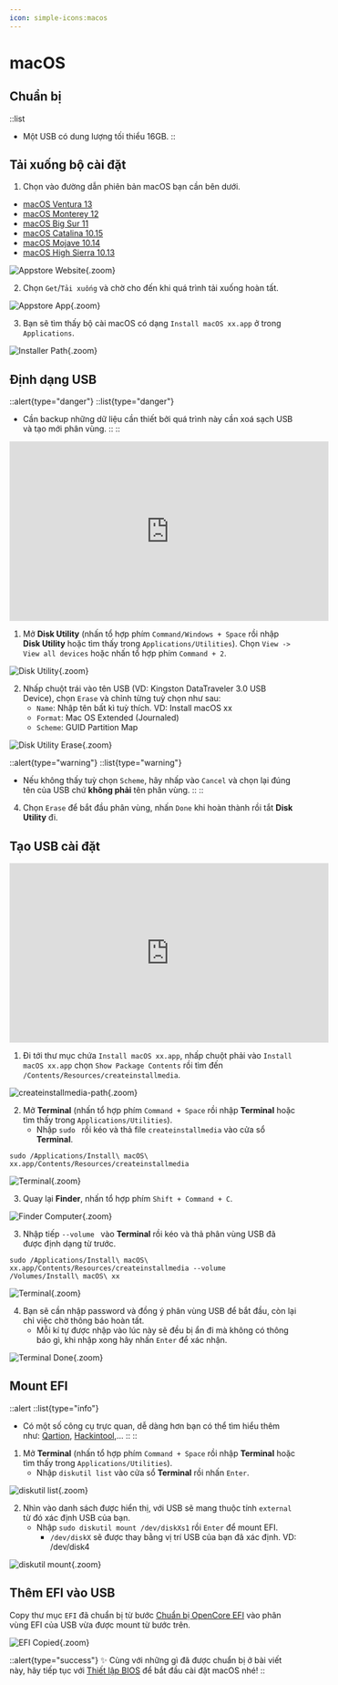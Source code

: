 ```yaml
---
icon: simple-icons:macos
---
```


# macOS

## Chuẩn bị

::list
- Một USB có dung lượng tối thiểu 16GB.
::

## Tải xuống bộ cài đặt

1. Chọn vào đường dẫn phiên bản macOS bạn cần bên dưới.

- [macOS Ventura 13](https://apps.apple.com/us/app/macos-ventura/id1638787999?mt=12)
- [macOS Monterey 12](https://apps.apple.com/ca/app/macos-monterey/id1576738294?mt=12)
- [macOS Big Sur 11](https://apps.apple.com/vn/app/macos-big-sur/id1526878132?l=vi&mt=12)
- [macOS Catalina 10.15](https://apps.apple.com/us/app/macos-catalina/id1466841314?mt=12)
- [macOS Mojave 10.14](https://apps.apple.com/us/app/macos-mojave/id1398502828?mt=12)
- [macOS High Sierra 10.13](https://apps.apple.com/us/app/macos-high-sierra/id1246284741?mt=12)

![Appstore Website](https://i.imgur.com/JweFVn1.png){.zoom}

2. Chọn `Get`/`Tải xuống` và chờ cho đến khi quá trình tải xuống hoàn tất.

![Appstore App](https://i.imgur.com/jMo4YnH.png){.zoom}

3. Bạn sẽ tìm thấy bộ cài macOS có dạng `Install macOS xx.app` ở trong `Applications`.

![Installer Path](https://i.imgur.com/X6DoyD6.png){.zoom}

## Định dạng USB

::alert{type="danger"}
::list{type="danger"}
- Cần backup những dữ liệu cần thiết bởi quá trình này cần xoá sạch USB và tạo mới phân vùng.
::
::

<iframe width="560" height="315" src="https://www.youtube.com/embed/G-tT4CFE6g0" title="YouTube video player" frameborder="0" allow="accelerometer; autoplay; clipboard-write; encrypted-media; gyroscope; picture-in-picture; web-share" allowfullscreen></iframe>

1. Mở **Disk Utility** (nhấn tổ hợp phím `Command/Windows + Space` rồi nhập **Disk Utility** hoặc tìm thấy trong `Applications/Utilities`). Chọn `View -> View all devices` hoặc nhấn tổ hợp phím `Command + 2`.

![Disk Utility](https://i.imgur.com/ch3b8MT.png){.zoom}

2. Nhấp chuột trái vào tên USB (VD: Kingston DataTraveler 3.0 USB Device), chọn `Erase` và chỉnh từng tuỳ chọn như sau:
    - `Name`: Nhập tên bất kì tuỳ thích. VD: Install macOS xx
    - `Format`: Mac OS Extended (Journaled)
    - `Scheme`: GUID Partition Map

![Disk Utility Erase](https://i.imgur.com/MMZrTdP.png){.zoom}

::alert{type="warning"}
::list{type="warning"}
- Nếu không thấy tuỳ chọn `Scheme`, hãy nhấp vào `Cancel` và chọn lại đúng tên của USB chứ **không phải** tên phân vùng.
::
::

4. Chọn `Erase` để bắt đầu phân vùng, nhấn `Done` khi hoàn thành rồi tắt **Disk Utility** đi.

## Tạo USB cài đặt

<iframe width="560" height="315" src="https://www.youtube.com/embed/4SKxsEv4r_U" title="YouTube video player" frameborder="0" allow="accelerometer; autoplay; clipboard-write; encrypted-media; gyroscope; picture-in-picture; web-share" allowfullscreen></iframe>

1. Đi tới thư mục chứa `Install macOS xx.app`, nhấp chuột phải vào `Install macOS xx.app` chọn `Show Package Contents` rồi tìm đến `/Contents/Resources/createinstallmedia`.

![createinstallmedia-path](https://i.imgur.com/f4xT1Gg.png){.zoom}

2. Mở **Terminal** (nhấn tổ hợp phím `Command + Space` rồi nhập **Terminal** hoặc tìm thấy trong `Applications/Utilities`).
    - Nhập `sudo ` rồi kéo và thả file `createinstallmedia` vào cửa sổ **Terminal**.

```shell
sudo /Applications/Install\ macOS\ xx.app/Contents/Resources/createinstallmedia
```

![Terminal](https://i.imgur.com/muizwM3.png){.zoom}

3. Quay lại **Finder**, nhấn tổ hợp phím `Shift + Command + C`.

![Finder Computer](https://i.imgur.com/2bVl45k.png){.zoom}

3. Nhập tiếp `--volume ` vào **Terminal** rồi kéo và thả phân vùng USB đã được định dạng từ trước.

```shell
sudo /Applications/Install\ macOS\ xx.app/Contents/Resources/createinstallmedia --volume /Volumes/Install\ macOS\ xx
```

![Terminal](https://i.imgur.com/uJg7npK.png){.zoom}

4. Bạn sẽ cần nhập password và đồng ý phân vùng USB để bắt đầu, còn lại chỉ việc chờ thông báo hoàn tất.
    - Mỗi kí tự được nhập vào lúc này sẽ đều bị ẩn đi mà không có thông báo gì, khi nhập xong hãy nhấn `Enter` để xác nhận.

![Terminal Done](https://i.imgur.com/Yn0xhJs.png){.zoom}

## Mount EFI

::alert
::list{type="info"}
- Có một số công cụ trực quan, dễ dàng hơn bạn có thể tìm hiểu thêm như: [Qartion](https://github.com/oq-x/qartion), [Hackintool](https://github.com/benbaker76/Hackintool),...
::
::

1. Mở **Terminal** (nhấn tổ hợp phím `Command + Space` rồi nhập **Terminal** hoặc tìm thấy trong `Applications/Utilities`).
    - Nhập `diskutil list` vào cửa sổ **Terminal** rồi nhấn `Enter`.

![diskutil list](https://i.imgur.com/jbuC7J2.png){.zoom}

2. Nhìn vào danh sách được hiển thị, với USB sẽ mang thuộc tính `external` từ đó xác định USB của bạn.
    - Nhập `sudo diskutil mount /dev/diskXs1` rồi `Enter` để mount EFI.
        - `/dev/diskX` sẽ được thay bằng vị trí USB của bạn đã xác định. VD: /dev/disk4

![diskutil mount](https://i.imgur.com/iSJcGFw.png){.zoom}

## Thêm EFI vào USB

Copy thư mục `EFI` đã chuẩn bị từ bước [Chuẩn bị OpenCore EFI](/gathering-files) vào phân vùng EFI của USB vừa được mount từ bước trên.

![EFI Copied](https://i.imgur.com/PB3DUKD.png){.zoom}

::alert{type="success"}
✨ Cùng với những gì đã được chuẩn bị ở bài viết này, hãy tiếp tục với [Thiết lập BIOS](/install-macos/setup-bios) để bắt đầu cài đặt macOS nhé!
::